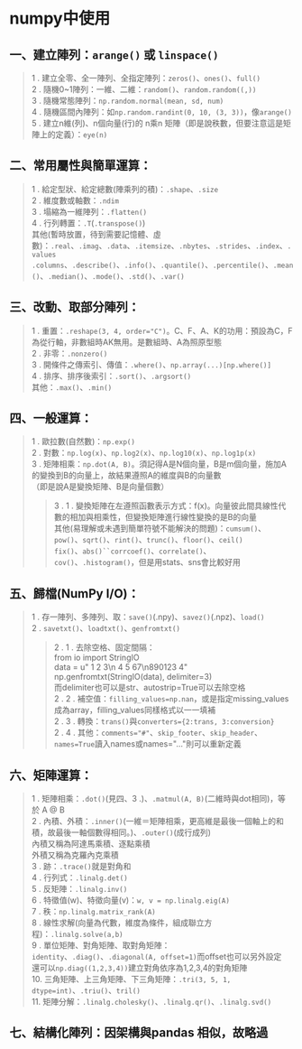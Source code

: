 # numpy中使用<br>

## 一、建立陣列：`arange()` 或 `linspace()`<br>
> 1 . 建立全零、全一陣列、全指定陣列：`zeros()`、`ones()`、`full()`<br>
> 2 . 隨機0~1陣列：一維、二維：`random()`、`random.random((,))`<br>
> 3 . 隨機常態陣列：`np.random.normal(mean, sd, num)`<br>
> 4 . 隨機區間內陣列：如`np.random.randint(0, 10, (3, 3))`，像`arange()`<br>
> 5 . 建立n維(列)、n個向量(行)的 n乘n 矩陣（即是說秩數，但要注意這是矩陣上的定義）：`eye(n)`<br>

## 二、常用屬性與簡單運算：
> 1 . 給定型狀、給定總數(陣乘列的積)：`.shape`、`.size`<br>
> 2 . 維度數或軸數：`.ndim`<br>
> 3 . 塌縮為一維陣列：`.flatten()`<br>
> 4 . 行列轉置：`.T`(`.transpose()`)<br>
> 其他(暫時放置，待到需要記憶體、虛數)：`.real`、`.imag`、`.data`、`.itemsize`、`.nbytes`、`.strides`、`.index`、`.values`<br>
> `.columns`、`.describe()`、`.info()`、`.quantile()`、`.percentile()`、`.mean()`、`.median()`、`.mode()`、`.std()`、`.var()`<br>

## 三、改動、取部分陣列：
> 1 . 重置：`.reshape(3, 4, order="C")`。C、F、A、K的功用：預設為C，F為從行軸，非數組時AK無用。是數組時、A為照原型態<br>
> 2 . 非零：`.nonzero()`<br>
> 3 . 開條件之傳索引、傳值：`.where()`、`np.array(...)[np.where()]`<br>
> 4 . 排序、排序後索引：`.sort()`、`.argsort()`<br>
其他：`.max()`、`.min()`<br>

## 四、一般運算：
> 1 . 歐拉數(自然數)：`np.exp()`<br>
> 2 . 對數：`np.log(x)`、`np.log2(x)`、`np.log10(x)`、`np.log1p(x)`<br>
> 3 . 矩陣相乘：`np.dot(A, B)`。須記得A是N個向量，B是m個向量，施加A的變換到B的向量上，故結果遵照A的維度與B的向量數<br>
> （即是說A是變換矩陣、B是向量個數）<br>
>> 3 . 1 . 變換矩陣在左遵照函數表示方式：f(x)。向量彼此間具線性代數的相加與相乘性，但變換矩陣進行線性變換的是B的向量<br>
> 其他(易理解或未遇到簡單符號不能解決的問題)：`cumsum()`、`pow()`、`sqrt()`、`rint()`、`trunc()`、`floor()`、`ceil()`<br>
> `fix()`、`abs()``corrcoef()`、`correlate()`、`cov()`、`.histogram()`，但是用stats、sns會比較好用<br>

## 五、歸檔(NumPy I/O)：
> 1 . 存一陣列、多陣列、取：`save()`(.npy)、`savez()`(.npz)、`load()`<br>
> 2 . `savetxt()`、`loadtxt()`、`genfromtxt()`<br>
>> 2 . 1 . 去除空格、固定間隔：<br>
> from io import StringIO<br>
>> data = u"  1  2  3\n  4  5 67\n890123  4"<br>
>> np.genfromtxt(StringIO(data), delimiter=3)<br>
>> 而delimiter也可以是str、autostrip=True可以去除空格<br>
>> 2 . 2 . 補空值：`filling_values=np.nan`，或是指定missing_values成為array，filling_values同樣格式以一一填補<br>
>> 2 . 3 . 轉換：`trans()`與`converters={2:trans, 3:conversion}` <br>
>> 2 . 4 . 其他：`comments="#"`、`skip_footer`、`skip_header`、`names=True`讀入names或names="..."則可以重新定義<br>
> 
## 六、矩陣運算：
> 1 . 矩陣相乘：`.dot()`(見四、3 .)、`.matmul(A, B)`(二維時與dot相同)，等於 A @ B<br>
> 2 . 內積、外積：`.inner()`(一維＝矩陣相乘，更高維是最後一個軸上的和積，故最後一軸個數得相同。)、`.outer()`(成行成列)<br>
> 內積又稱為阿達馬乘積、逐點乘積<br>
> 外積又稱為克羅內克乘積<br>
> 3 . 跡：`.trace()`就是對角和<br>
> 4 . 行列式：`.linalg.det()`<br>
> 5 . 反矩陣：`.linalg.inv()`<br>
> 6 . 特徵值(w)、特徵向量(v)：`w, v = np.linalg.eig(A)`<br>
> 7 . 秩：`np.linalg.matrix_rank(A)`<br>
> 8 . 線性求解(向量為代數，維度為條件，組成聯立方程)：`.linalg.solve(a,b)`<br>
> 9 . 單位矩陣、對角矩陣、取對角矩陣：`identity`、`.diag()`、`.diagonal(A, offset=1)`而offset也可以另外設定<br>
> 還可以`np.diag((1,2,3,4))`建立對角依序為1,2,3,4的對角矩陣<br>
> 10. 三角矩陣、上三角矩陣、下三角矩陣：`.tri(3, 5, 1, dtype=int)`、`.triu()`、`tril()`<br>
> 11. 矩陣分解：`.linalg.cholesky()`、`.linalg.qr()`、`.linalg.svd()`<br>
> 
## 七、結構化陣列：因架構與pandas 相似，故略過
